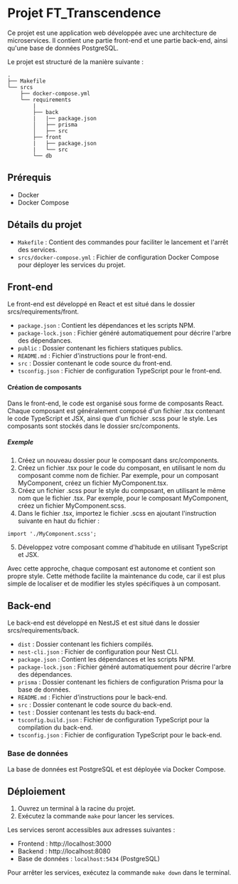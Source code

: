# Projet FT_Transcendence

Ce projet est une application web développée avec une architecture de microservices. Il contient une partie front-end et une partie back-end, ainsi qu'une base de données PostgreSQL. 

Le projet est structuré de la manière suivante :

```
.
├── Makefile
└── srcs
    ├── docker-compose.yml
    └── requirements
        |
        ├── back
        |   |── package.json
        │   ├── prisma
        │   ├── src
        ├── front
        |   ├── package.json
        |   └── src
        └── db
```

## Prérequis
 - Docker
 - Docker Compose

## Détails du projet

 - `Makefile` : Contient des commandes pour faciliter le lancement et l'arrêt des services.
 - `srcs/docker-compose.yml` : Fichier de configuration Docker Compose pour déployer les services du projet.

## Front-end
Le front-end est développé en React et est situé dans le dossier srcs/requirements/front.

- `package.json` : Contient les dépendances et les scripts NPM.
- `package-lock.json` : Fichier généré automatiquement pour décrire l'arbre des dépendances.
- `public` : Dossier contenant les fichiers statiques publics.
- `README.md` : Fichier d'instructions pour le front-end.
- `src` : Dossier contenant le code source du front-end.
- `tsconfig.json` : Fichier de configuration TypeScript pour le front-end.

#### Création de composants

Dans le front-end, le code est organisé sous forme de composants React. Chaque composant est généralement composé d'un fichier .tsx contenant le code TypeScript et JSX, ainsi que d'un fichier .scss pour le style. Les composants sont stockés dans le dossier src/components.

##### Exemple 

1. Créez un nouveau dossier pour le composant dans src/components.
2. Créez un fichier .tsx pour le code du composant, en utilisant le nom du composant comme nom de fichier. Par exemple, pour un composant MyComponent, créez un fichier MyComponent.tsx.
3. Créez un fichier .scss pour le style du composant, en utilisant le même nom que le fichier .tsx. Par exemple, pour le composant MyComponent, créez un fichier MyComponent.scss.
4. Dans le fichier .tsx, importez le fichier .scss en ajoutant l'instruction suivante en haut du fichier :

`import './MyComponent.scss';`

5. Développez votre composant comme d'habitude en utilisant TypeScript et JSX.

Avec cette approche, chaque composant est autonome et contient son propre style. Cette méthode facilite la maintenance du code, car il est plus simple de localiser et de modifier les styles spécifiques à un composant.





## Back-end
Le back-end est développé en NestJS et est situé dans le dossier srcs/requirements/back.

- `dist` : Dossier contenant les fichiers compilés.
- `nest-cli.json` : Fichier de configuration pour Nest CLI.
- `package.json` : Contient les dépendances et les scripts NPM.
- `package-lock.json` : Fichier généré automatiquement pour décrire l'arbre des dépendances.
- `prisma` : Dossier contenant les fichiers de configuration Prisma pour la base de données.
- `README.md` : Fichier d'instructions pour le back-end.
- `src` : Dossier contenant le code source du back-end.
- `test` : Dossier contenant les tests du back-end.
- `tsconfig.build.json` : Fichier de configuration TypeScript pour la compilation du back-end.
- `tsconfig.json` : Fichier de configuration TypeScript pour le back-end.

### Base de données

La base de données est PostgreSQL et est déployée via Docker Compose.

## Déploiement

 1. Ouvrez un terminal à la racine du projet.
 2. Exécutez la commande `make` pour lancer les services.

Les services seront accessibles aux adresses suivantes :

- Frontend : http://localhost:3000
- Backend : http://localhost:8080
- Base de données : `localhost:5434` (PostgreSQL)

Pour arrêter les services, exécutez la commande `make down` dans le terminal.
